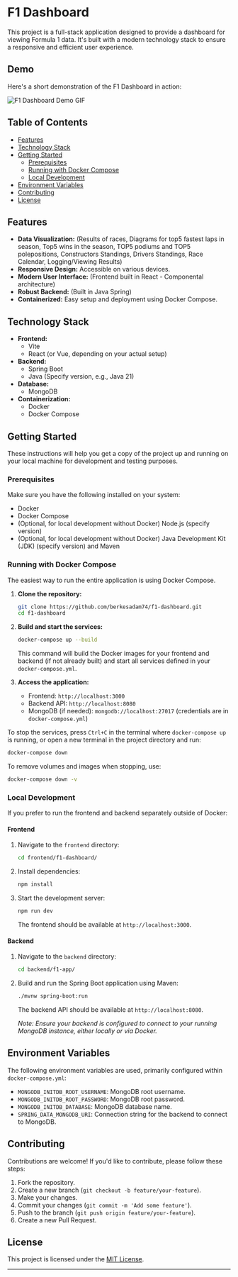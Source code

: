 
# F1 Dashboard

This project is a full-stack application designed to provide a dashboard for viewing Formula 1 data. It's built with a modern technology stack to ensure a responsive and efficient user experience.

## Demo

Here's a short demonstration of the F1 Dashboard in action:

![F1 Dashboard Demo GIF](assets/demo.gif)

## Table of Contents

- [Features](#features)
- [Technology Stack](#technology-stack)
- [Getting Started](#getting-started)
  - [Prerequisites](#prerequisites)
  - [Running with Docker Compose](#running-with-docker-compose)
  - [Local Development](#local-development)
- [Environment Variables](#environment-variables)
- [Contributing](#contributing)
- [License](#license)

## Features

- **Data Visualization:** (Results of races, Diagrams for top5 fastest laps in season, Top5 wins in the season, TOP5 podiums and TOP5 polepositions, Constructors Standings, Drivers Standings, Race Calendar, Logging/Viewing Results)
- **Responsive Design:** Accessible on various devices.
- **Modern User Interface:** (Frontend built in React - Componental architecture)
- **Robust Backend:** (Built in Java Spring)
- **Containerized:** Easy setup and deployment using Docker Compose.

## Technology Stack

- **Frontend:**
  - Vite
  - React (or Vue, depending on your actual setup)
- **Backend:**
  - Spring Boot
  - Java (Specify version, e.g., Java 21)
- **Database:**
  - MongoDB
- **Containerization:**
  - Docker
  - Docker Compose

## Getting Started

These instructions will help you get a copy of the project up and running on your local machine for development and testing purposes.

### Prerequisites

Make sure you have the following installed on your system:

- Docker
- Docker Compose
- (Optional, for local development without Docker) Node.js (specify version)
- (Optional, for local development without Docker) Java Development Kit (JDK) (specify version) and Maven

### Running with Docker Compose

The easiest way to run the entire application is using Docker Compose.

1. **Clone the repository:**

    ```bash
    git clone https://github.com/berkesadam74/f1-dashboard.git
    cd f1-dashboard
    ```

2. **Build and start the services:**

    ```bash
    docker-compose up --build
    ```

    This command will build the Docker images for your frontend and backend (if not already built) and start all services defined in your `docker-compose.yml`.

3. **Access the application:**
    - Frontend: `http://localhost:3000`
    - Backend API: `http://localhost:8080`
    - MongoDB (if needed): `mongodb://localhost:27017` (credentials are in `docker-compose.yml`)

To stop the services, press `Ctrl+C` in the terminal where `docker-compose up` is running, or open a new terminal in the project directory and run:

```bash
docker-compose down
```

To remove volumes and images when stopping, use:

```bash
docker-compose down -v
```

### Local Development

If you prefer to run the frontend and backend separately outside of Docker:

#### Frontend

1. Navigate to the `frontend` directory:

    ```bash
    cd frontend/f1-dashboard/
    ```

2. Install dependencies:

    ```bash
    npm install
    ```

3. Start the development server:

    ```bash
    npm run dev
    ```

    The frontend should be available at `http://localhost:3000`.

#### Backend

1. Navigate to the `backend` directory:

    ```bash
    cd backend/f1-app/
    ```

2. Build and run the Spring Boot application using Maven:

    ```bash
    ./mvnw spring-boot:run
    ```

    The backend API should be available at `http://localhost:8080`.

    *Note: Ensure your backend is configured to connect to your running MongoDB instance, either locally or via Docker.*

## Environment Variables

The following environment variables are used, primarily configured within `docker-compose.yml`:

- `MONGODB_INITDB_ROOT_USERNAME`: MongoDB root username.
- `MONGODB_INITDB_ROOT_PASSWORD`: MongoDB root password.
- `MONGODB_INITDB_DATABASE`: MongoDB database name.
- `SPRING_DATA_MONGODB_URI`: Connection string for the backend to connect to MongoDB.

## Contributing

Contributions are welcome! If you'd like to contribute, please follow these steps:

1. Fork the repository.
2. Create a new branch (`git checkout -b feature/your-feature`).
3. Make your changes.
4. Commit your changes (`git commit -m 'Add some feature'`).
5. Push to the branch (`git push origin feature/your-feature`).
6. Create a new Pull Request.

## License

This project is licensed under the [MIT License](LICENSE).

---
